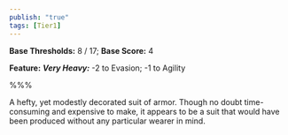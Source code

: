 ```yaml
---
publish: "true"
tags: [Tier1]
---
```

**Base Thresholds:** 8 / 17; **Base Score:** 4

**Feature:** ***Very Heavy:*** -2 to Evasion; -1 to Agility

%%%

A hefty, yet modestly decorated suit of armor. Though no doubt time-consuming and expensive to make, it appears to be a suit that would have been produced without any particular wearer in mind.

